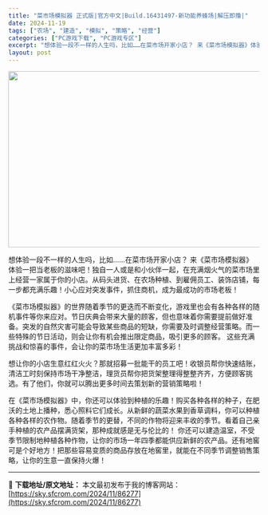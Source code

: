 ```yaml
---
title: "菜市场模拟器 正式版|官方中文|Build.16431497-新功能养蜂场|解压即撸|"
date: 2024-11-19
tags: ["农场", "建造", "模拟", "策略", "经营"]
categories: ["PC游戏下载", "PC游戏专区"]
excerpt: "想体验一段不一样的人生吗，比如……在菜市场开家小店？ 来《菜市场模拟器》体验一把当老板的滋味吧！独自一人或是和小伙伴一起，在充满烟火气的菜市场里上经营一家属于你的小店。从码头进货、在农场种植、到雇佣员工、装饰店铺，每一步都充满乐趣！小心应对突发事件，抓住商机，成为最成功的市场老板！ 《菜市场模拟器》&hellip;"
layout: post
---
```


<img class="aligncenter size-full wp-image-86258" src="https://sky.sfcrom.com/wp-content/uploads/2024/11/2024111903532032.webp" alt="" width="616" height="353" />

想体验一段不一样的人生吗，比如……在菜市场开家小店？ 来《菜市场模拟器》体验一把当老板的滋味吧！独自一人或是和小伙伴一起，在充满烟火气的菜市场里上经营一家属于你的小店。从码头进货、在农场种植、到雇佣员工、装饰店铺，每一步都充满乐趣！小心应对突发事件，抓住商机，成为最成功的市场老板！

《菜市场模拟器》的世界随着季节的更迭而不断变化，游戏里也会有各种各样的随机事件等你来应对。节日庆典会带来大量的顾客，但也意味着你需要提前做好准备。突发的自然灾害可能会导致某些商品的短缺，你需要及时调整经营策略。而一些特殊的节日活动，则会让你有机会推出限定商品，吸引更多的顾客。
这些充满挑战和惊喜的事件，会让你的菜市场生活更加丰富多彩！

想让你的小店生意红红火火？那就招募一批能干的员工吧！收银员帮你快速结账，清洁工时刻保持市场干净整洁，理货员帮你把货架整理得整整齐齐，方便顾客挑选。有了他们，你就可以腾出更多时间去策划新的营销策略啦！

在《菜市场模拟器》中，你还可以体验到种植的乐趣！购买各种各样的种子，在肥沃的土地上播种，悉心照料它们成长。从新鲜的蔬菜水果到香草调料，你可以种植各种各样的农作物。随着季节的更替，不同的作物将迎来丰收的季节。看着自己亲手种植的农产品摆满货架，那种成就感是无与伦比的！
你还可以建造温室，不受季节限制地种植各种作物，让你的市场一年四季都能供应新鲜的农产品。还有地窖可是个好地方！把那些容易变质的商品存放在地窖里，就能在不同季节调整销售策略，让你的生意一直保持火爆！

---
📖 **下载地址/原文地址：** 本文最初发布于我的博客网站：[https://sky.sfcrom.com/2024/11/86277](https://sky.sfcrom.com/2024/11/86277)
